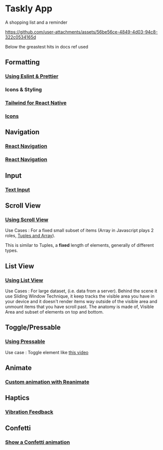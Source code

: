 # Taskly App
A shopping list and a reminder


https://github.com/user-attachments/assets/56be56ce-4849-4d03-94c8-322c0534165d




Below the greastest hits in docs ref used 

## Formatting
### [Using Eslint & Prettier](https://docs.expo.dev/guides/using-eslint/)
  
### Icons & Styling
### [Tailwind for React Native](https://www.nativewind.dev/)
### [Icons](https://docs.expo.dev/versions/latest/sdk/svg/)

## Navigation
### [React Navigation](https://reactnavigation.org/)
### [React Navigation](https://docs.expo.dev/router/installation/#quick-start)

## Input
### [Text Input](https://reactnative.dev/docs/textinput)

## Scroll View
### [Using Scroll View](https://reactnative.dev/docs/using-a-scrollview)

Use Cases : For a fixed small subset of items (Array in Javascript plays 2 roles, [Tuples and Array](https://exploringjs.com/tackling-ts/ch_typescript-essentials.html#typing-arrays)).

This is similar to Tuples, a **fixed** length of elements, generally of different types.

## List View
### [Using List View](https://reactnative.dev/docs/using-a-listview)

Use Cases : For large dataset, (i.e. data from a server).
Behind the scene it use Sliding Window Technique, it keep tracks the visible area you have in your device and it doesn't render items way outside of the visible area and unmount items that you have scroll past.
The anatomy is made of, Visible Area and subset of elements on top and bottom.

## Toggle/Pressable
### [Using Pressable](https://reactnative.dev/docs/pressable)

Use case : Toggle element like [this video](https://github.com/eulier1/Taskly-React-Native/pull/4#issuecomment-2587668946)

## Animate
### [Custom animation with Reanimate](https://docs.swmansion.com/react-native-reanimated/)

## Haptics
### [Vibration Feedback](https://docs.expo.dev/versions/latest/sdk/haptics/)

## Confetti
### [Show a Confetti animation](https://www.npmjs.com/package/react-native-confetti-cannon)


